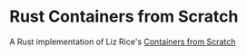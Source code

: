 # Rust Containers from Scratch

A Rust implementation of Liz Rice's [Containers from Scratch](https://www.youtube.com/watch?v=8fi7uSYlOdc)
